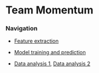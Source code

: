 # Team Momentum

### Navigation

* [Feature extraction](ngwl_features.ipynb)

* [Model training and prediction](training_and_prediction.ipynb)

* [Data analysis 1](ngwl_graphs.ipynb), [Data analysis 2](SberMarket.ipynb)




